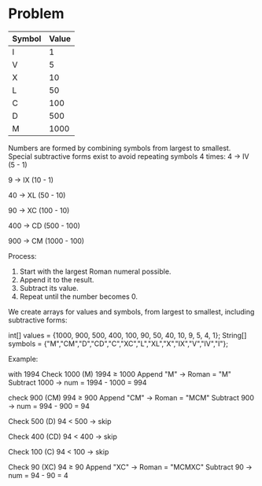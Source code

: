 # Problem

| Symbol | Value |
| ------ | ----- |
| I      | 1     |
| V      | 5     |
| X      | 10    |
| L      | 50    |
| C      | 100   |
| D      | 500   |
| M      | 1000  |

Numbers are formed by combining symbols from largest to smallest.
Special subtractive forms exist to avoid repeating symbols 4 times:
4 → IV (5 - 1)

9 → IX (10 - 1)

40 → XL (50 - 10)

90 → XC (100 - 10)

400 → CD (500 - 100)

900 → CM (1000 - 100)

Process:
1. Start with the largest Roman numeral possible.
2. Append it to the result.
3. Subtract its value.
4. Repeat until the number becomes 0.

We create arrays for values and symbols, from largest to smallest, including subtractive forms:

int[] values =    {1000, 900, 500, 400, 100, 90, 50, 40, 10, 9, 5, 4, 1};
String[] symbols = {"M","CM","D","CD","C","XC","L","XL","X","IX","V","IV","I"};

Example:

with 1994
Check 1000 (M)
1994 ≥ 1000 
Append "M" → Roman = "M"
Subtract 1000 → num = 1994 - 1000 = 994

check 900 (CM)
994 ≥ 900 
Append "CM" → Roman = "MCM"
Subtract 900 → num = 994 - 900 = 94


Check 500 (D)
94 < 500 → skip

Check 400 (CD)
94 < 400  → skip

Check 100 (C)
94 < 100 → skip

Check 90 (XC)
94 ≥ 90 
Append "XC" → Roman = "MCMXC"
Subtract 90 → num = 94 - 90 = 4
